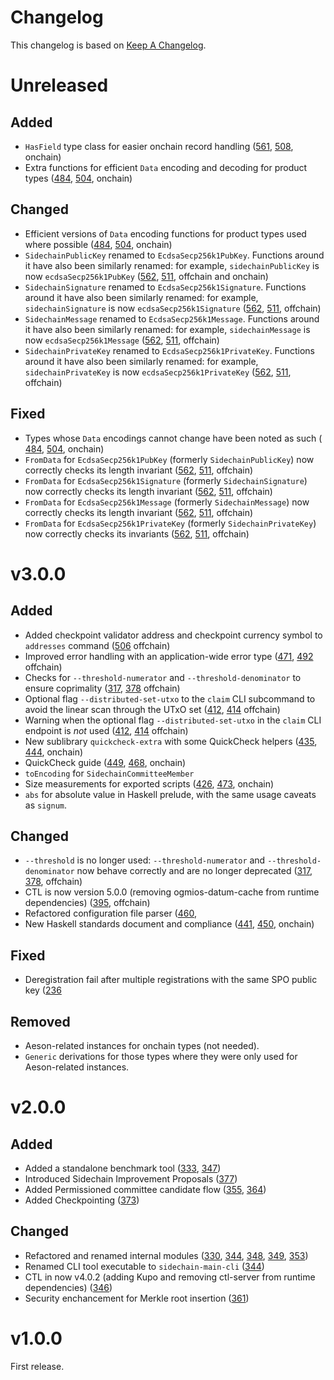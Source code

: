 # Changelog

This changelog is based on [Keep A
Changelog](https://keepachangelog.com/en/1.1.0).

# Unreleased

## Added

* `HasField` type class for easier onchain record handling
  ([561](https://github.com/input-output-hk/trustless-sidechain/issues/561),
  [508](https://github.com/mlabs-haskell/trustless-sidechain/pull/508),
  onchain)
* Extra functions for efficient `Data` encoding and decoding for product types
  ([484](https://github.com/mlabs-haskell/trustless-sidechain/issues/484),
  [504](https://github.com/mlabs-haskell/trustless-sidechain/pull/504),
  onchain)

## Changed

* Efficient versions of `Data` encoding functions for product types used where
  possible ([484](https://github.com/mlabs-haskell/trustless-sidechain/issues/484),
  [504](https://github.com/mlabs-haskell/trustless-sidechain/pull/504),
  onchain)
* `SidechainPublicKey` renamed to `EcdsaSecp256k1PubKey`. Functions around it
  have also been similarly renamed: for example, `sidechainPublicKey` is now
  `ecdsaSecp256k1PubKey`
  ([562](https://github.com/input-output-hk/trustless-sidechain/issues/562),
  [511](https://github.com/mlabs-haskell/trustless-sidechain/pull/511),
  offchain and onchain)
* `SidechainSignature` renamed to `EcdsaSecp256k1Signature`. Functions around it
  have also been similarly renamed: for example, `sidechainSignature` is now
  `ecdsaSecp256k1Signature`
  ([562](https://github.com/input-output-hk/trustless-sidechain/issues/562),
  [511](https://github.com/mlabs-haskell/trustless-sidechain/pull/511),
  offchain)
* `SidechainMessage` renamed to `EcdsaSecp256k1Message`. Functions around it
  have also been similarly renamed: for example, `sidechainMessage` is now
  `ecdsaSecp256k1Message`
  ([562](https://github.com/input-output-hk/trustless-sidechain/issues/562),
  [511](https://github.com/mlabs-haskell/trustless-sidechain/pull/511),
  offchain)
* `SidechainPrivateKey` renamed to `EcdsaSecp256k1PrivateKey`. Functions around
  it have also been similarly renamed: for example, `sidechainPrivateKey` is now
  `ecdsaSecp256k1PrivateKey`
  ([562](https://github.com/input-output-hk/trustless-sidechain/issues/562),
  [511](https://github.com/mlabs-haskell/trustless-sidechain/pull/511),
  offchain)

## Fixed

* Types whose `Data` encodings cannot change have been noted as such (
  [484](https://github.com/mlabs-haskell/trustless-sidechain/issues/484),
  [504](https://github.com/mlabs-haskell/trustless-sidechain/pull/504),
  onchain)
* `FromData` for `EcdsaSecp256k1PubKey` (formerly `SidechainPublicKey`) now
  correctly checks its length invariant
  ([562](https://github.com/input-output-hk/trustless-sidechain/issues/562),
  [511](https://github.com/mlabs-haskell/trustless-sidechain/pull/511),
  offchain)
* `FromData` for `EcdsaSecp256k1Signature` (formerly `SidechainSignature`) now
  correctly checks its length invariant
  ([562](https://github.com/input-output-hk/trustless-sidechain/issues/526),
  [511](https://github.com/mlabs-haskell/trustless-sidechain/pull/511),
  offchain)
* `FromData` for `EcdsaSecp256k1Message` (formerly `SidechainMessage`) now
  correctly checks its length invariant
  ([562](https://github.com/input-output-hk/trustless-sidechain/issues/562),
  [511](https://github.com/mlabs-haskell/trustless-sidechain/pull/511),
  offchain)
* `FromData` for `EcdsaSecp256k1PrivateKey` (formerly `SidechainPrivateKey`) now
  correctly checks its invariants
  ([562](https://github.com/input-output-hk/trustless-sidechain/issues/526),
  [511](https://github.com/mlabs-haskell/trustless-sidechain/pull/511),
  offchain)

# v3.0.0

## Added

* Added checkpoint validator address and checkpoint currency symbol to `addresses` command
  ([506](https://github.com/mlabs-haskell/trustless-sidechain/pull/506) offchain)
* Improved error handling with an application-wide error type
  ([471](https://github.com/mlabs-haskell/trustless-sidechain/issues/471),
   [492](https://github.com/mlabs-haskell/trustless-sidechain/pull/492) offchain)
* Checks for `--threshold-numerator` and `--threshold-denominator` to ensure
  coprimality
  ([317](https://github.com/mlabs-haskell/trustless-sidechain/issues/317),
   [378](https://github.com/mlabs-haskell/trustless-sidechain/pull/378) offchain)
* Optional flag `--distributed-set-utxo` to the `claim` CLI subcommand
  to avoid the linear scan through the UTxO set
  ([412](https://github.com/mlabs-haskell/trustless-sidechain/issues/412),
  [414](https://github.com/mlabs-haskell/trustless-sidechain/pull/414)
  offchain)
* Warning when the optional flag `--distributed-set-utxo` in the
  `claim` CLI endpoint is *not* used
  ([412](https://github.com/mlabs-haskell/trustless-sidechain/issues/412),
  [414](https://github.com/mlabs-haskell/trustless-sidechain/pull/414)
  offchain)
* New sublibrary `quickcheck-extra` with some QuickCheck helpers
  ([435](https://github.com/mlabs-haskell/trustless-sidechain/issues/435),
  [444](https://github.com/mlabs-haskell/trustless-sidechain/pull/444),
  onchain)
* QuickCheck guide
  ([449](https://github.com/mlabs-haskell/trustless-sidechain/issues/449),
  [468](https://github.com/mlabs-haskell/trustless-sidechain/pull/468),
  onchain)
* `toEncoding` for `SidechainCommitteeMember`
* Size measurements for exported scripts
  ([426](https://github.com/mlabs-haskell/trustless-sidechain/issues/426),
  [473](https://github.com/mlabs-haskell/trustless-sidechain/pull/473), onchain)
* `abs` for absolute value in Haskell prelude, with the same usage caveats as
  `signum`.

## Changed

* `--threshold` is no longer used: `--threshold-numerator` and
  `--threshold-denominator` now behave correctly and are no longer deprecated
  ([317](https://github.com/mlabs-haskell/trustless-sidechain/issues/317),
   [378](https://github.com/mlabs-haskell/trustless-sidechain/pull/378), offchain)
* CTL is now version 5.0.0 (removing ogmios-datum-cache from runtime dependencies)
  ([395](https://github.com/mlabs-haskell/trustless-sidechain/issues/395),
  offchain)
* Refactored configuration file parser
  ([460](https://github.com/mlabs-haskell/trustless-sidechain/issues/460),
* New Haskell standards document and compliance
  ([441](https://github.com/mlabs-haskell/trustless-sidechain/issues/441),
   [450](https://github.com/mlabs-haskell/trustless-sidechain/pull/450),
   onchain)

## Fixed

* Deregistration fail after multiple registrations with the same SPO public key
  ([236](https://github.com/mlabs-haskell/trustless-sidechain/issues/236)

## Removed

* Aeson-related instances for onchain types (not needed).
* `Generic` derivations for those types where they were only used for
  Aeson-related instances.

# v2.0.0

## Added

* Added a standalone benchmark tool
  ([333](https://github.com/mlabs-haskell/trustless-sidechain/pull/333),
  [347](https://github.com/mlabs-haskell/trustless-sidechain/pull/347))
* Introduced Sidechain Improvement Proposals
  ([377](https://github.com/mlabs-haskell/trustless-sidechain/pull/377))
* Added Permissioned committee candidate flow
  ([355](https://github.com/mlabs-haskell/trustless-sidechain/pull/355),
  [364](https://github.com/mlabs-haskell/trustless-sidechain/pull/364))
* Added Checkpointing
  ([373](https://github.com/mlabs-haskell/trustless-sidechain/pull/373))

## Changed

* Refactored and renamed internal modules
  ([330](https://github.com/mlabs-haskell/trustless-sidechain/pull/330),
  [344](https://github.com/mlabs-haskell/trustless-sidechain/pull/344),
  [348](https://github.com/mlabs-haskell/trustless-sidechain/pull/348),
  [349](https://github.com/mlabs-haskell/trustless-sidechain/pull/349),
  [353](https://github.com/mlabs-haskell/trustless-sidechain/pull/353))
* Renamed CLI tool executable to `sidechain-main-cli`
  ([344](https://github.com/mlabs-haskell/trustless-sidechain/pull/344))
* CTL in now v4.0.2 (adding Kupo and removing ctl-server from runtime dependencies)
  ([346](https://github.com/mlabs-haskell/trustless-sidechain/pull/346))
* Security enchancement for Merkle root insertion
  ([361](https://github.com/mlabs-haskell/trustless-sidechain/pull/361))

# v1.0.0

First release.

